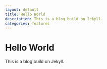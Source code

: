 ```yaml
---
layout: default
title: Hello World
description: This is a blog build on Jekyll.
categories: features
---
```


# Hello World

This is a blog build on Jekyll.

